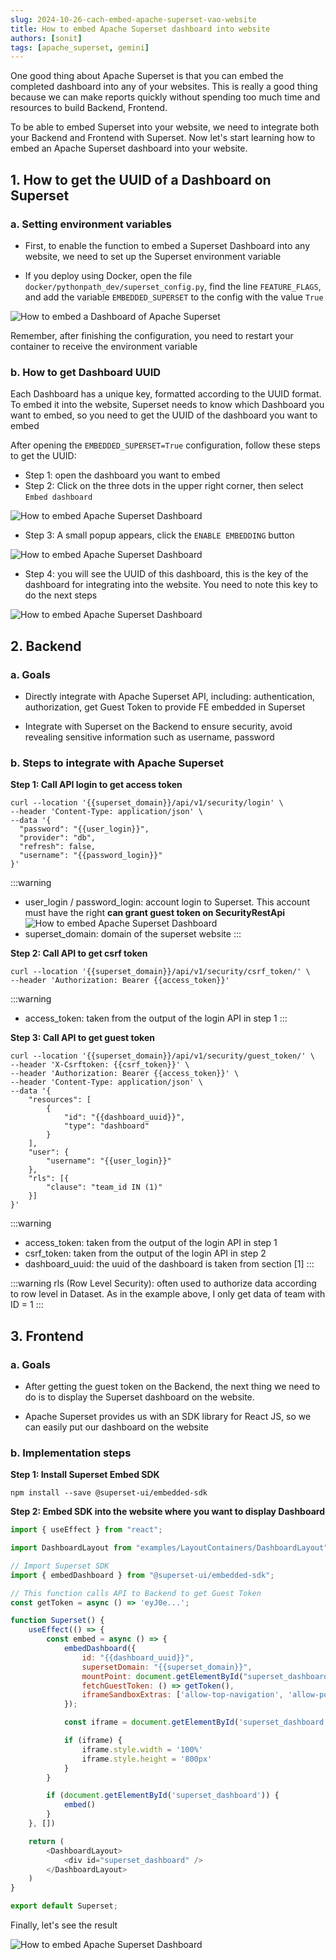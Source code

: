 ```yaml
---
slug: 2024-10-26-cach-embed-apache-superset-vao-website
title: How to embed Apache Superset dashboard into website
authors: [sonit]
tags: [apache_superset, gemini]
---
```


One good thing about Apache Superset is that you can embed the completed dashboard into any of your websites. This is really a good thing because we can make reports quickly without spending too much time and resources to build Backend, Frontend.

<!-- truncate -->

To be able to embed Superset into your website, we need to integrate both your Backend and Frontend with Superset. Now let's start learning how to embed an Apache Superset dashboard into your website.

## 1. How to get the UUID of a Dashboard on Superset

### a. Setting environment variables

- First, to enable the function to embed a Superset Dashboard into any website, we need to set up the Superset environment variable

- If you deploy using Docker, open the file `docker/pythonpath_dev/superset_config.py`, find the line `FEATURE_FLAGS`, and add the variable `EMBEDDED_SUPERSET` to the config with the value `True`

![How to embed a Dashboard of Apache Superset](./img/apache_superset_embeded_dashboard_1.png)

Remember, after finishing the configuration, you need to restart your container to receive the environment variable

### b. How to get Dashboard UUID

Each Dashboard has a unique key, formatted according to the UUID format. To embed it into the website, Superset needs to know which Dashboard you want to embed, so you need to get the UUID of the dashboard you want to embed

After opening the `EMBEDDED_SUPERSET=True` configuration, follow these steps to get the UUID:

- Step 1: open the dashboard you want to embed
- Step 2: Click on the three dots in the upper right corner, then select `Embed dashboard`

![How to embed Apache Superset Dashboard](./img/apache_superset_embeded_dashboard_2.png)

- Step 3: A small popup appears, click the `ENABLE EMBEDDING` button

![How to embed Apache Superset Dashboard](./img/apache_superset_embeded_dashboard_3.png)

- Step 4: you will see the UUID of this dashboard, this is the key of the dashboard for integrating into the website. You need to note this key to do the next steps

![How to embed Apache Superset Dashboard](./img/apache_superset_embeded_dashboard_4.png)

## 2. Backend

### a. Goals

- Directly integrate with Apache Superset API, including: authentication, authorization, get Guest Token to provide FE embedded in Superset

- Integrate with Superset on the Backend to ensure security, avoid revealing sensitive information such as username, password

### b. Steps to integrate with Apache Superset

**Step 1: Call API login to get access token**

```shell
curl --location '{{superset_domain}}/api/v1/security/login' \
--header 'Content-Type: application/json' \
--data '{
  "password": "{{user_login}}",
  "provider": "db",
  "refresh": false,
  "username": "{{password_login}}"
}'
```

:::warning
- user_login / password_login: account login to Superset. This account must have the right **can grant guest token on SecurityRestApi**
![How to embed Apache Superset Dashboard](./img/apache_superset_embeded_dashboard_5.png)
- superset_domain: domain of the superset website
:::

**Step 2: Call API to get csrf token**

```shell
curl --location '{{superset_domain}}/api/v1/security/csrf_token/' \
--header 'Authorization: Bearer {{access_token}}'
```

:::warning
- access_token: taken from the output of the login API in step 1
:::

**Step 3: Call API to get guest token**

```shell
curl --location '{{superset_domain}}/api/v1/security/guest_token/' \
--header 'X-Csrftoken: {{csrf_token}}' \
--header 'Authorization: Bearer {{access_token}}' \
--header 'Content-Type: application/json' \
--data '{
    "resources": [
        {
            "id": "{{dashboard_uuid}}",
            "type": "dashboard"
        }
    ],
    "user": {
        "username": "{{user_login}}"
    },
    "rls": [{
        "clause": "team_id IN (1)"
    }]
}'
```

:::warning
- access_token: taken from the output of the login API in step 1
- csrf_token: taken from the output of the login API in step 2
- dashboard_uuid: the uuid of the dashboard is taken from section [1]
:::

:::warning
rls (Row Level Security): often used to authorize data according to row level in Dataset. As in the example above, I only get data of team with ID = 1
:::

## 3. Frontend

### a. Goals

- After getting the guest token on the Backend, the next thing we need to do is to display the Superset dashboard on the website.

- Apache Superset provides us with an SDK library for React JS, so we can easily put our dashboard on the website

### b. Implementation steps

**Step 1: Install Superset Embed SDK**

```shell
npm install --save @superset-ui/embedded-sdk
```

**Step 2: Embed SDK into the website where you want to display Dashboard**

```js
import { useEffect } from "react";

import DashboardLayout from "examples/LayoutContainers/DashboardLayout";

// Import Superset SDK
import { embedDashboard } from "@superset-ui/embedded-sdk";

// This function calls API to Backend to get Guest Token
const getToken = async () => 'eyJ0e...';

function Superset() {
    useEffect(() => {
        const embed = async () => {
            embedDashboard({
                id: "{{dashboard_uuid}}", 
                supersetDomain: "{{superset_domain}}",
                mountPoint: document.getElementById("superset_dashboard"), 
                fetchGuestToken: () => getToken(),
                iframeSandboxExtras: ['allow-top-navigation', 'allow-popups-to-escape-sandbox']
            });

            const iframe = document.getElementById('superset_dashboard')?.querySelector('iframe')

            if (iframe) {
                iframe.style.width = '100%'
                iframe.style.height = '800px'
            }
        }

        if (document.getElementById('superset_dashboard')) {
            embed()
        }
    }, [])

    return (
        <DashboardLayout>
            <div id="superset_dashboard" />
        </DashboardLayout>
    )
}

export default Superset;
```

Finally, let's see the result

![How to embed Apache Superset Dashboard](./img/apache_superset_embeded_dashboard_6.png)

